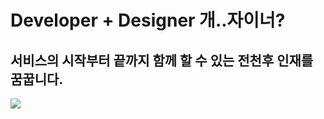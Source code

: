 Developer + Designer 개..자이너?
====

서비스의 시작부터 끝까지 함께 할 수 있는 전천후 인재를 꿈꿉니다.
------

<img src="https://img.shields.io/badge/JavaScript-#F7DF1E?style=flat-square&logo=JavaScript&logoColor=white"/>
